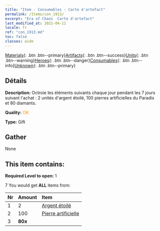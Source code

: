 ```yaml
---
title: "Item - Consumables - Carte d'artefact"
permalink: /Items/con_1913/
excerpt: "Era of Chaos  Carte d'artefact"
last_modified_at: 2021-04-11
locale: fr
ref: "con_1913.md"
toc: false
classes: wide
---
```

 [Materials](/fr/Items/){: .btn .btn--primary}[Artifacts](/fr/Items/Artifacts/){: .btn .btn--success}[Units](/fr/Items/Units/){: .btn .btn--warning}[Heroes](/fr/Items/Heroes/){: .btn .btn--danger}[Consumables](/fr/Items/Consumables/){: .btn .btn--info}[Unknown](/fr/Items/Unknown/){: .btn .btn--primary}

## Détails
 **Description:** Octroie les éléments suivants chaque jour pendant les 7 jours suivant l'achat : 2 unités d'argent étoilé, 100 pierres artificielles du Paradis et 80 diamants.

 **Quality:** <span style="color: #FF8C00">OK</span>

 **Type:** Gift

## Gather

  None

## This item contains:

 **Required Level to open:** 1

 7 You would get **ALL** items  from:

  | Nr | Amount |     Item    |
  |:---|:-------|:------------|
  | 1 | 2 | [Argent étoilé](/fr/Items/con_969/) | 
  | 2 | 100 | [Pierre artificielle](/fr/Items/art_188/) | 
  | 3 |  **80x** | <i class="fas fa-gem"/> |  | 

